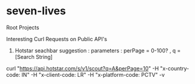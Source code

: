 # seven-lives
Root Projects

Interesting Curl Requests on Public API's


1) Hotstar seachbar suggestion : parameters : perPage = 0-100? , q = [Search String]
  
curl "https://api.hotstar.com/s/v1/scout?q=A&perPage=10" -H "x-country-code: IN" -H "x-client-code: LR"  -H "x-platform-code: PCTV"  -v

